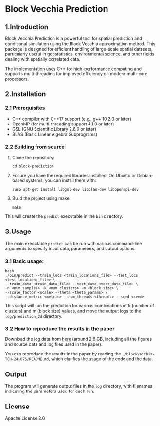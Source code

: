 # Block Vecchia Prediction

## 1.Introduction

Block Vecchia Prediction is a powerful tool for spatial prediction and conditional simulation using the Block Vecchia approximation method. This package is designed for efficient handling of large-scale spatial datasets, particularly useful in geostatistics, environmental science, and other fields dealing with spatially correlated data.

The implementation uses C++ for high-performance computing and supports multi-threading for improved efficiency on modern multi-core processors.

## 2.Installation

### 2.1 Prerequisites

- C++ compiler with C++17 support (e.g., g++ 10.2.0 or later)
- OpenMP (for multi-threading support 4.1.0 or later)
- GSL (GNU Scientific Library 2.6.0 or later)
- BLAS (Basic Linear Algebra Subprograms)

### 2.2 Building from source

1. Clone the repository:
   ```
   cd block-prediction
   ```

2. Ensure you have the required libraries installed. On Ubuntu or Debian-based systems, you can install them with:
   ```
   sudo apt-get install libgsl-dev libblas-dev libopenmpi-dev
   ```

3. Build the project using make:
   ```
   make
   ```

This will create the `predict` executable in the `bin` directory.

## 3.Usage

The main executable `predict` can be run with various command-line arguments to specify input data, parameters, and output options.

### 3.1 Basic usage:

```
bash
./bin/predict --train_locs <train_locations_file> --test_locs <test_locations_file> \
--train_data <train_data_file> --test_data <test_data_file> \
-n <num_samples> -k <num_clusters> -m <block_size> \
--scale_factor <scale> --theta <theta_params> \
--distance_metric <metric> --num_threads <threads> --seed <seed>
```


This script will run the prediction for various combinations of k (number of clusters) and m (block size) values, and move the output logs to the `log/prediction_2d` directory.

### 3.2 How to reproduce the results in the paper

Download the log data from [here](https://drive.google.com/drive/folders/1xV_5OrAZRdeOHerXth9nlYMDYZBqQQt7?usp=drive_link) (around 2.6 GB, including all the figures and source data and log files used in the paper).

You can reproduce the results in the paper by reading the `./blockVecchia-TCH-24-075/README.md`, which clarifies the usage of the code and the data.


## Output

The program will generate output files in the `log` directory, with filenames indicating the parameters used for each run.

## License

Apache License 2.0